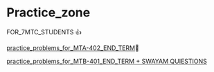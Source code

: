 # Practice_zone
FOR_7MTC_STUDENTS :+1:

[practice_problems_for_MTA-402_END_TERM](https://github.com/Mechatronics-Engineering-CU/Practice_zone/blob/main/ACS_QB.csv):rocket:

[practice_problems_for_MTB-401_END_TERM + SWAYAM QUIESTIONS](https://github.com/Mechatronics-Engineering-CU/Practice_zone/blob/main/IPMV_SAMPLE_QUES.csv)
